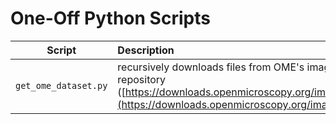 # One-Off Python Scripts

| Script | Description |
| :----: | :---------- |
| `get_ome_dataset.py` | recursively downloads files from OME's image repository ([https://downloads.openmicroscopy.org/images/](https://downloads.openmicroscopy.org/images/)) |
